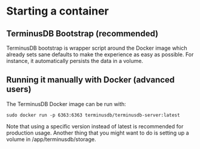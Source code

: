 # Starting a container

## TerminusDB Bootstrap (recommended)

TerminusDB bootstrap is wrapper script around the Docker image which already sets sane defaults to make
the experience as easy as possible. For instance, it automatically persists the data in a volume.

## Running it manually with Docker (advanced users)

The TerminusDB Docker image can be run with:

```
sudo docker run -p 6363:6363 terminusdb/terminusdb-server:latest
```

Note that using a specific version instead of latest is recommended for production usage. Another thing that you might want to do is setting up a volume in /app/terminusdb/storage.

